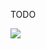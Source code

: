 TODO

![](https://user-images.githubusercontent.com/30676292/214428970-aabed2eb-7271-4a91-a641-23d004f04512.png)
